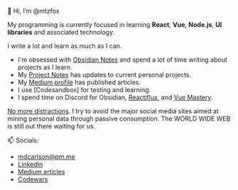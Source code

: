 👋 Hi, I’m @mtzfox

My programming is currently focused in learning **React**, **Vue**, **Node.js**, **UI libraries** and associated technology. 

I write a lot and learn as much as I can.
- I'm obsessed with [Obsidian Notes](https://obsidian.mikecarlson.io) and spend a lot of time writing about projects as I learn.
- My [Project Notes](https://obsidian.mikecarlson.io/Project+Notes) has updates to current personal projects.
- My [Medium profile](https://medium.com/@mtzfox/subscribe) has published articles.
- I use [Codesandbox] for testing and learning.
- I spend time on Discord for Obsidian, [Reactiflux](https://www.reactiflux.com/), and [Vue Mastery](https://www.vuemastery.com/).

[No more distractions](https://www.theatlantic.com/technology/archive/2022/11/twitter-facebook-social-media-decline/672074/). I try to avoid the major social media sites aimed at mining personal data through passive consumption. The WORLD WIDE WEB is still out there waiting for us.

📫 Socials: 
- [mdcarlson@pm.me](mailto:mdcarlson@pm.me) 
- [LinkedIn](https://www.linkedin.com/in/mike-carlson-dev/)
- [Medium articles](https://medium.com/@mtzfox/subscribe)
- [Codewars](https://www.codewars.com/users/mtzfox)



<!---
mtzfox/mtzfox is a ✨ special ✨ repository because its `README.md` (this file) appears on your GitHub profile.
You can click the Preview link to take a look at your changes.
--->
